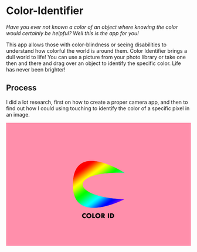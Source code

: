 # Color-Identifier
*Have you ever not known a color of an object where knowing the color would certainly be helpful?
Well this is the app for you!*

This app allows those with color-blindness or seeing disabilities to understand how colorful the world is around them.
Color Identifier brings a dull world to life! You can use a picture from your photo library or take one then and there and drag over
an object to identify the specific color. Life has never been brighter!


## Process
I did a lot research, first on how to create a proper camera app, and then to find out how I could using touching to identify the color of a specific pixel in an image.

<img src = "coloridlogo.jpg">
